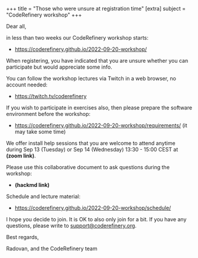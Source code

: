 +++
title = "Those who were unsure at registration time"
[extra]
subject = "CodeRefinery workshop"
+++

Dear all,

in less than two weeks our CodeRefinery workshop starts:
- https://coderefinery.github.io/2022-09-20-workshop/

When registering, you have indicated that you are unsure whether you can participate but would appreciate some info.

You can follow the workshop lectures via Twitch in a web browser, no account needed:
- https://twitch.tv/coderefinery

If you wish to participate in exercises also, then please prepare the software environment before the workshop:
- https://coderefinery.github.io/2022-09-20-workshop/requirements/ (it may take some time)

We offer install help sessions that you are welcome to attend anytime during Sep 13 (Tuesday) or Sep 14 (Wednesday) 13:30 - 15:00 CEST at **(zoom link)**.

Please use this collaborative document to ask questions during the workshop:
- **(hackmd link)**

Schedule and lecture material:
- https://coderefinery.github.io/2022-09-20-workshop/schedule/

I hope you decide to join. It is OK to also only join for a bit. If you have any questions, please write to support@coderefinery.org.

Best regards,

Radovan, and the CodeRefinery team
